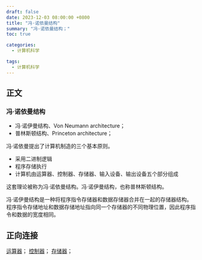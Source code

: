 ```yaml
---
draft: false
date: 2023-12-03 08:00:00 +0800
title: "冯·诺依曼结构"
summary: "冯·诺依曼结构；"
toc: true

categories:
  - 计算机科学

tags:
  - 计算机科学
---
```


## 正文

### 冯·诺依曼结构

- 冯·诺伊曼结构、Von Neumann architecture；
- 普林斯顿结构、Princeton architecture；

冯·诺依曼提出了计算机制造的三个基本原则。

- 采用二进制逻辑
- 程序存储执行
- 计算机由运算器、控制器、存储器、输入设备、输出设备五个部分组成

这套理论被称为冯·诺依曼结构。冯·诺伊曼结构，也称普林斯顿结构。

冯·诺伊曼结构是一种将程序指令存储器和数据存储器合并在一起的存储器结构。
程序指令存储地址和数据存储地址指向同一个存储器的不同物理位置，因此程序指令和数据的宽度相同。

## 正向连接

[运算器](/post/computer-science/hardware/运算器)；
[控制器](/post/computer-science/hardware/控制器)；
[存储器](/post/computer-science/hardware/存储器)；

